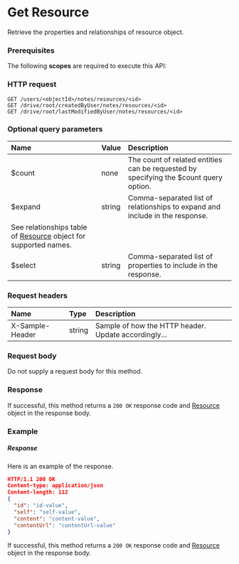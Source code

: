 # Get Resource

Retrieve the properties and relationships of resource object.
### Prerequisites
The following **scopes** are required to execute this API: 
### HTTP request
<!-- { "blockType": "ignored" } -->
```http
GET /users/<objectId>/notes/resources/<id>
GET /drive/root/createdByUser/notes/resources/<id>
GET /drive/root/lastModifiedByUser/notes/resources/<id>
```
### Optional query parameters
|Name|Value|Description|
|:---------------|:--------|:-------|
|$count|none|The count of related entities can be requested by specifying the $count query option.|
|$expand|string|Comma-separated list of relationships to expand and include in the response. 
See relationships table of [Resource](../resources/resource.md) object for supported names. |
|$select|string|Comma-separated list of properties to include in the response.|

### Request headers
| Name       | Type | Description|
|:-----------|:------|:----------|
| X-Sample-Header  | string  | Sample of how the HTTP header. Update accordingly...|

### Request body
Do not supply a request body for this method.
### Response
If successful, this method returns a `200 OK` response code and [Resource](../resources/resource.md) object in the response body.
### Example
##### Response
Here is an example of the response.
<!-- {
  "blockType": "response",
  "truncated": false,
  "@odata.type": "resource"
} -->
```json
HTTP/1.1 200 OK
Content-type: application/json
Content-length: 112
{
  "id": "id-value",
  "self": "self-value",
  "content": "content-value",
  "contentUrl": "contentUrl-value"
}
```
If successful, this method returns a `200 OK` response code and [Resource](../resources/resource.md) object in the response body.

<!-- uuid: 0094cec8-6555-4304-927c-9d52909df172
2015-10-15 16:49:30 UTC -->
<!-- {
  "type": "#page.annotation",
  "description": "Get Resource",
  "keywords": "",
  "section": "documentation",
  "tocPath": ""
}-->